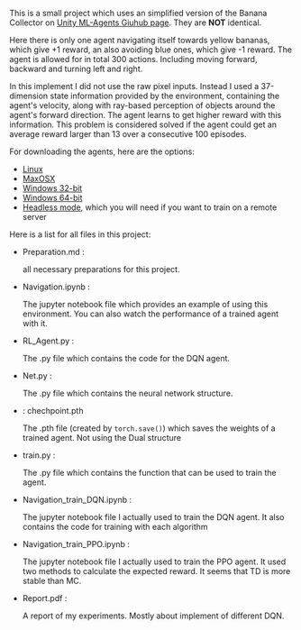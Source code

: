 This is a small project which uses an simplified version of the Banana Collector on [Unity ML-Agents Giuhub page](https://github.com/Unity-Technologies/ml-agents/blob/master/docs/Learning-Environment-Examples.md#banana-collector). They are **NOT** identical.

Here there is only one agent navigating itself towards yellow bananas, which give +1 reward, an also avoiding blue ones, which give -1 reward. The agent is allowed for in total 300 actions. Including moving forward, backward and turning left and right.

In this implement I did not use the raw pixel inputs. Instead I used a 37-dimension state information provided by the environment, containing the agent's velocity, along with ray-based perception of objects around the agent's forward direction. The agent learns to get higher reward with this information. This problem is considered solved if the agent could get an average reward larger than 13 over a consecutive 100 episodes.

For downloading the agents, here are the options:
  * [Linux](https://s3-us-west-1.amazonaws.com/udacity-drlnd/P1/Banana/Banana_Linux.zip)
  * [MaxOSX](https://s3-us-west-1.amazonaws.com/udacity-drlnd/P1/Banana/Banana.app.zip)
  * [Windows 32-bit](https://s3-us-west-1.amazonaws.com/udacity-drlnd/P1/Banana/Banana_Windows_x86.zip)
  * [Windows 64-bit](https://s3-us-west-1.amazonaws.com/udacity-drlnd/P1/Banana/Banana_Windows_x86_64.zip)
  * [Headless mode](https://s3-us-west-1.amazonaws.com/udacity-drlnd/P1/Banana/Banana_Linux_NoVis.zip), which you will need if you want to train on a remote server

Here is a list for all files in this project:
  * Preparation.md : 
  
      all necessary preparations for this project.
  * Navigation.ipynb :
  
      The jupyter notebook file which provides an example of using this environment. You can also watch the performance of a trained agent with it.
  * RL_Agent.py : 
  
      The .py file which contains the code for the DQN agent.
  * Net.py : 
  
      The .py file which contains the neural network structure.
  * : chechpoint.pth
  
      The .pth file (created by ```torch.save()```) which saves the weights of a trained agent. Not using the Dual structure
  * train.py : 
  
      The .py file which contains the function that can be used to train the agent.
  * Navigation_train_DQN.ipynb :
  
      The jupyter notebook file I actually used to train the DQN agent. It also contains the code for training with each algorithm
      
  * Navigation_train_PPO.ipynb :
  
      The jupyter notebook file I actually used to train the PPO agent. It used two methods to calculate the expected reward. It seems that TD is more stable than MC.
      
  * Report.pdf :
  
      A report of my experiments. Mostly about implement of different DQN.
